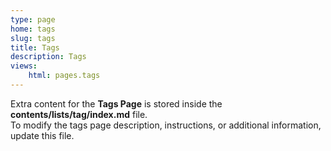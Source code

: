 ```yaml
---
type: page
home: tags
slug: tags
title: Tags
description: Tags
views:
    html: pages.tags
---
```


Extra content for the **Tags Page** is stored inside the **contents/lists/tag/index.md** file.  
To modify the tags page description, instructions, or additional information, update this file.
